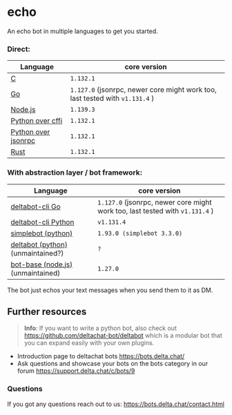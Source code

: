 # echo

An echo bot in multiple languages to get you started.

### Direct:

| Language                                                          | core version                                                                 |
| ----------------------------------------------------------------- | ---------------------------------------------------------------------------- |
| [C](./c)                                                          | `1.132.1`                                                                    |
| [Go](./go)                                                        | `1.127.0` (jsonrpc, newer core might work too, last tested with `v1.131.4` ) |
| [Node.js](./nodejs_stdio_jsonrpc)                                 | `1.139.3`                                                                    |
| [Python over cffi](./python_cffi)                                 | `1.132.1`                                                                    |
| [Python over jsonrpc](./python_jsonrpc)                           | `1.132.1`                                                                    |
| [Rust](./rust)                                                    | `1.132.1`                                                                    |

### With abstraction layer / bot framework:

| Language                                                      | core version                                                                 |
| ------------------------------------------------------------- | ---------------------------------------------------------------------------- |
| [deltabot-cli Go](./go_deltabot_cli)                          | `1.127.0` (jsonrpc, newer core might work too, last tested with `v1.131.4` ) |
| [deltabot-cli Python](./python_deltabot_cli)                  | `v1.131.4`                                                                   |
| [simplebot (python)](./python_simplebot_plugin)               | `1.93.0 (simplebot 3.3.0)`                                                   |
| [deltabot (python)](./python_deltabot_plugin) (unmaintained?) | `?`                                                                          |
| [bot-base (node.js)](./nodejs_bot_base) (unmaintained)        | `1.27.0`                                                                     |

The bot just echos your text messages when you send them to it as DM.

## Further resources

> **Info**: If you want to write a python bot, also check out https://github.com/deltachat-bot/deltabot which is a modular bot that you can expand easily with your own plugins.

- Introduction page to deltachat bots https://bots.delta.chat/
- Ask questions and showcase your bots on the bots category in our forum https://support.delta.chat/c/bots/9

### Questions

If you got any questions reach out to us: https://bots.delta.chat/contact.html
